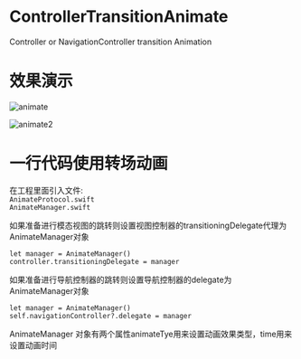 # ControllerTransitionAnimate
Controller or NavigationController transition Animation

#  效果演示
![animate](http://i2.kiimg.com/595348/64af3cbf698d9e27.gif)

![animate2](http://i1.buimg.com/595348/801dcb53cf26e77a.gif)

#  一行代码使用转场动画
在工程里面引入文件:<br>
`AnimateProtocol.swift`<br>
`AnimateManager.swift`

如果准备进行模态视图的跳转则设置视图控制器的transitioningDelegate代理为AnimateManager对象

```
let manager = AnimateManager()
controller.transitioningDelegate = manager
```

如果准备进行导航控制器的跳转则设置导航控制器的delegate为AnimateManager对象

```
let manager = AnimateManager()
self.navigationController?.delegate = manager
```

AnimateManager 对象有两个属性animateTye用来设置动画效果类型，time用来设置动画时间